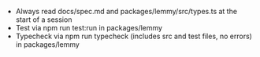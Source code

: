 - Always read docs/spec.md and packages/lemmy/src/types.ts at the start of a session
- Test via npm run test:run in packages/lemmy
- Typecheck via npm run typecheck (includes src and test files, no errors) in packages/lemmy
